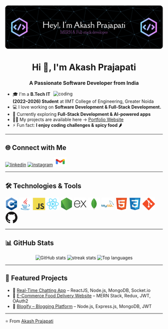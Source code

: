 ![logo](https://github.com/Akash8174/Akash8174/blob/main/github-header-banner.png)

<h1 align="center">Hi 👋, I'm Akash Prajapati</h1>
<h3 align="center">A Passionate Software Developer from India</h3>

<img align="right" alt="coding" width="350" src="https://user-images.githubusercontent.com/55389276/140866485-8fb1c876-9a8f-4d6a-98dc-08c4981eaf70.gif">

- 🎓 I'm a **B.Tech IT (2022–2026) Student** at IIMT College of Engineering, Greater Noida  
- 💻 I love working on **Software Development & Full-Stack Development.**  
- 🚀 Currently exploring **Full-Stack Development & AI-powered apps**  
- 👨‍💻 My projects are available here → [Portfolio Website](https://portfolio-akash-prajapati.onrender.com)  
- ⚡ Fun fact: **I enjoy coding challenges & spicy food 🌶️**

---

## 🌐 Connect with Me
<p align="left">
<a href="https://www.linkedin.com/in/akash-prajapati-56329a25b/" target="_blank"><img src="https://raw.githubusercontent.com/rahuldkjain/github-profile-readme-generator/master/src/images/icons/Social/linked-in-alt.svg" alt="linkedin" height="30" width="40" /></a>
<a href="https://www.instagram.com/prajapati_akash1028/" target="_blank"><img src="https://raw.githubusercontent.com/rahuldkjain/github-profile-readme-generator/master/src/images/icons/Social/instagram.svg" alt="instagram" height="30" width="40" /></a>
<a href="mailto:akashprajapati1028@gmail.com"><img src="https://raw.githubusercontent.com/edent/SuperTinyIcons/master/images/svg/gmail.svg" alt="gmail" height="30" width="40"/></a>
</p>

---

## 🛠️ Technologies & Tools
<p align="left"> 
  <img src="https://raw.githubusercontent.com/devicons/devicon/master/icons/cplusplus/cplusplus-original.svg" alt="C++" width="40" height="40"/>
  <img src="https://raw.githubusercontent.com/devicons/devicon/master/icons/java/java-original.svg" alt="Java" width="40" height="40"/>
  <img src="https://raw.githubusercontent.com/devicons/devicon/master/icons/javascript/javascript-original.svg" alt="JavaScript" width="40" height="40"/>
  <img src="https://raw.githubusercontent.com/devicons/devicon/master/icons/react/react-original.svg" alt="ReactJS" width="40" height="40"/>
  <img src="https://raw.githubusercontent.com/devicons/devicon/master/icons/nodejs/nodejs-original.svg" alt="Node.js" width="40" height="40"/>
  <img src="https://raw.githubusercontent.com/devicons/devicon/master/icons/express/express-original.svg" alt="Express.js" width="40" height="40"/>
  <img src="https://raw.githubusercontent.com/devicons/devicon/master/icons/mongodb/mongodb-original.svg" alt="MongoDB" width="40" height="40"/>
  <img src="https://raw.githubusercontent.com/devicons/devicon/master/icons/mysql/mysql-original-wordmark.svg" alt="MySQL" width="40" height="40"/>
  <img src="https://raw.githubusercontent.com/devicons/devicon/master/icons/html5/html5-original.svg" alt="HTML5" width="40" height="40"/>
  <img src="https://raw.githubusercontent.com/devicons/devicon/master/icons/css3/css3-original.svg" alt="CSS3" width="40" height="40"/>
  <img src="https://raw.githubusercontent.com/devicons/devicon/master/icons/git/git-original.svg" alt="Git" width="40" height="40"/>
  <img src="https://raw.githubusercontent.com/devicons/devicon/master/icons/github/github-original.svg" alt="GitHub" width="40" height="40"/>
</p>

---

## 📊 GitHub Stats
<p align="center">
  <img src="https://github-readme-stats.vercel.app/api?username=Akash8174&show_icons=true&theme=radical" alt="GitHub stats" />
  <img src="https://github-readme-streak-stats.herokuapp.com/?user=Akash8174&theme=radical" alt="streak stats" />
  <img src="https://github-readme-stats.vercel.app/api/top-langs/?username=Akash8174&layout=compact&theme=radical" alt="Top languages" />
</p>

---

## 🚀 Featured Projects
- 🔹 [Real-Time Chatting App](https://github.com/Akash8174/Real-Time-Chat-App) – ReactJS, Node.js, MongoDB, Socket.io  
- 🔹 [E-Commerce Food Delivery Website](https://github.com/Akash8174/Food-Delivery-Website) – MERN Stack, Redux, JWT, OAuth2  
- 🔹 [Blogify – Blogging Platform](https://github.com/Akash8174/Blogify) – Node.js, Express.js, MongoDB, JWT  

---

⭐️ From [Akash Prajapati](https://github.com/Akash8174)
